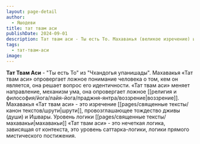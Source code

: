 ```yaml
---
layout: page-detail
author:
  - Яшодеви
title: тат твам аси
publishDate: 2024-09-01
description: Тат твам аси - Ты есть То. Махавакья (великое изречение) из Чхандогья-упанишады.
tags:
  - тат-твам-аси
image:
---
```

**Тат Твам Аси** - "Ты есть То" из "Чхандогья упанишады".
Махавакья «Тат твам аси» опровергает ложное понимание человека о том, кем он является, она решает вопрос его идентичности. «Тат твам аси» меняет направление, механизм ума, она опровергает ложное [[религия и философия/йога/лайя-йога/праджня-янтра/воззрение|воззрение]]. Махавакья «Тат твам аси» - это изречение [[pages/священные тексты/канон текстов/шрути|шрути]], провозглашающее тождество дживы (души) и Ишвары. Уровень логики [[pages/священные тексты/махавакьи|махавакьи]] «Тат твам аси» - это нечеткая логика, зависящая от контекста, это уровень саттарка-логики, логики прямого мистического постижения.

